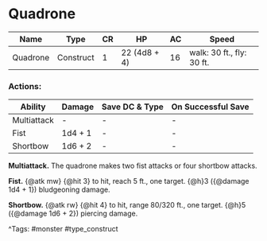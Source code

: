 # Quadrone

| Name | Type | CR | HP | AC | Speed |
|------|------|----|----|----|-------|
| Quadrone | Construct | 1 | 22 (4d8 + 4) | 16 | walk: 30 ft., fly: 30 ft. |

### Actions:

| Ability | Damage | Save DC & Type | On Successful Save |
|---------|--------|----------------|--------------------|
| Multiattack | - | - | - |
| Fist | 1d4 + 1 | - | - |
| Shortbow | 1d6 + 2 | - | - |


**Multiattack.** The quadrone makes two fist attacks or four shortbow attacks.

**Fist.** {@atk mw} {@hit 3} to hit, reach 5 ft., one target. {@h}3 ({@damage 1d4 + 1}) bludgeoning damage.

**Shortbow.** {@atk rw} {@hit 4} to hit, range 80/320 ft., one target. {@h}5 ({@damage 1d6 + 2}) piercing damage.

^Tags: #monster #type_construct